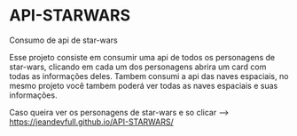 # API-STARWARS
Consumo de api de star-wars

Esse projeto consiste em consumir uma api de todos os personagens de star-wars, clicando em cada um dos personagens abrira um card com todas as informações deles. Tambem consumi a api 
das naves espaciais, no mesmo projeto você tambem poderá ver todas as naves espaciais e suas informações.

Caso queira ver os personagens de star-wars e so clicar --> https://jeandevfull.github.io/API-STARWARS/
